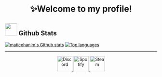 <h1 align="center">✨Welcome to my profile!</h1>



<h2><a href="#"><img src="https://cdn-icons-png.flaticon.com/512/190/190982.png" width="40px" height="40px"/></a> Github Stats</h2>

<a href="#"><img src="https://github-readme-stats.vercel.app/api?username=matice&show_icons=true&theme=merko" alt="maticehanim's Github stats"/></a>
<a href="#"><img src="https://github-readme-stats.vercel.app/api/top-langs/?username=matice&layout=compact&theme=merko" alt="Top languages"/></a>

<hr>

<div align="center">
  <a href="https://discord.com/users/852702111635472385">
    <img src="https://www.freepnglogos.com/uploads/discord-logo-png/concours-discord-cartes-voeux-fortnite-france-6.png" alt="Discord" title="matcheshu" height="50px" width="50px"/>
  </a>

  <a href="https://open.spotify.com/user/l2cntm5n722tnm2yfokbvwecf">
    <img src="https://www.freeiconspng.com/thumbs/spotify-icon/spotify-icon-22.png" alt="Spotify" title="Rahuna" height="50px" width="50px"/>
  </a>

  <a href="https://steamcommunity.com/profiles/76561199045276053">
    <img src="https://upload.wikimedia.org/wikipedia/commons/thumb/c/c6/Breezeicons-apps-48-steam.svg/2048px-Breezeicons-apps-48-steam.svg.png" alt="Steam" title="matice" height="50px" width="50px"/>
  </a>
</div>

<!--

**maticehanim/maticehanim** is a ✨ _special_ ✨ repository because its `README.md` (this file) appears on your GitHub profile.

Here are some ideas to get you started:

- 🔭 I’m currently working on ...
- 🌱 I’m currently learning ...
- 👯 I’m looking to collaborate on ...
- 🤔 I’m looking for help with ...
- 💬 Ask me about ...
- 📫 How to reach me: ...
- 😄 Pronouns: ...
- ⚡ Fun fact: ...
-->
